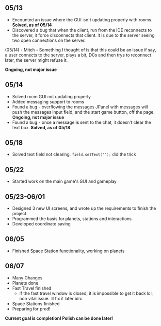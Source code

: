 ## 05/13
- Encounted an issue where the GUI isn't updating properly with rooms.
**Solved, as of 05/14**
- Discovered a bug that when the client, run from the IDE reconnects to the server, it force disconnects that client. It is due to the server seeing two open connections on the server.

(05/14) - Mitch - Something I thought of is that this could be an issue if say, a user connects to the server, plays a bit, DCs and then trys to reconnect later, the server might refuse it.

**Ongoing, not major issue**

## 05/14

- Solved room GUI not updating properly
- Added messaging support to rooms
- Found a bug - overflowing the messages JPanel with messages will push the messages input field, and the start game button, off the page.
**Ongoing, not major issue**
- Found a bug - once a message is sent to the chat, it doesn't clear the text box.
**Solved, as of 05/18**

## 05/18
- Solved text field not clearing. `field.setText("");` did the trick

## 05/22
- Started work on the main game's GUI and gameplay

## 05/23-06/01
- Designed 3 new UI screens, and wrote up the requirements to finish the project.
- Programmed the basis for planets, stations and interactions.
- Developed coordinate saving

## 06/05
- Finished Space Station functionality, working on planets

## 06/07
- Many Changes
- Planets done
- Fast Travel finished
	- If the fast travel window is closed, it is impossible to get it back lol, non vital issue. Ill fix it later idrc
- Space Stations finished
- Preparing for prod!

**Current goal is completion! Polish can be done later!**
